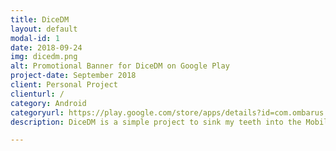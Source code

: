 ```yaml
---
title: DiceDM
layout: default
modal-id: 1
date: 2018-09-24
img: dicedm.png
alt: Promotional Banner for DiceDM on Google Play
project-date: September 2018
client: Personal Project
clienturl: /
category: Android
categoryurl: https://play.google.com/store/apps/details?id=com.ombarus.dicedm
description: DiceDM is a simple project to sink my teeth into the Mobile App market & Google Play setup and release. It's a simple Dice Throwing App that should allow you to do any kind of crazy rolls that might be required by most TableTop RPGs like Dungeons & Dragons. <p>Buy it for 0.99$ on <a href="https://play.google.com/store/apps/details?id=com.ombarus.dicedm">Google Play</a> !</p> <p>You can also <a href="/dicedm/index.html">Check it out right in your browser for free</a></p>

---
```

